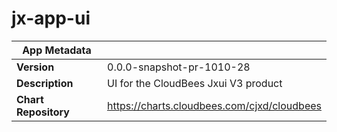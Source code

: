 # jx-app-ui

|App Metadata||
|---|---|
| **Version** | 0.0.0-snapshot-pr-1010-28 |
| **Description** | UI for the CloudBees Jxui V3 product |
| **Chart Repository** | https://charts.cloudbees.com/cjxd/cloudbees |
